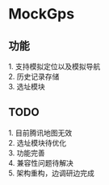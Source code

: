 # MockGps

<h2>功能</h2>
1. 支持模拟定位以及模拟导航<br>
2. 历史记录存储<br>
3. 选址模块<br>

<h2>TODO</h2>
1. 目前腾讯地图无效<br>
2. 选址模块待优化<br>
3. 功能完善<br>
4. 兼容性问题待解决<br>
5. 架构重构，边调研边完成<br>
